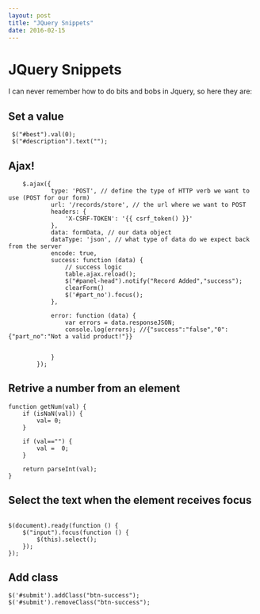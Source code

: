 ```yaml
---
layout: post
title: "JQuery Snippets"
date: 2016-02-15
---
```



# JQuery Snippets

I can never remember how to do bits and bobs in Jquery, so here they are:

## Set a value

```
 $("#best").val(0);
 $("#description").text("");
```
 
## Ajax!
 
``` 
    $.ajax({
            type: 'POST', // define the type of HTTP verb we want to use (POST for our form)
            url: '/records/store', // the url where we want to POST
            headers: {
                'X-CSRF-TOKEN': '{{ csrf_token() }}'
            },
            data: formData, // our data object
            dataType: 'json', // what type of data do we expect back from the server
            encode: true,
            success: function (data) {
                // success logic
                table.ajax.reload();
                $("#panel-head").notify("Record Added","success");
                clearForm()
                $('#part_no').focus();
            },

            error: function (data) {
                var errors = data.responseJSON;
                console.log(errors); //{"success":"false","0":{"part_no":"Not a valid product!"}}


            }
        });

```

## Retrive a number from an element
```
function getNum(val) {
    if (isNaN(val)) {
        val= 0;
    }

    if (val=="") {
        val =  0;
    }

    return parseInt(val);
}
```

## Select the text when the element receives focus
```

$(document).ready(function () {
    $("input").focus(function () {
        $(this).select();
    });
});
```

## Add class
```
$('#submit').addClass("btn-success");
$('#submit').removeClass("btn-success");
```






 
